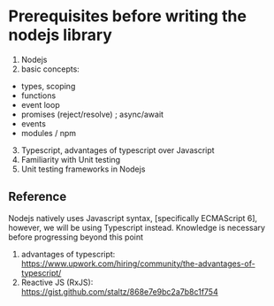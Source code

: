 # Prerequisites before writing the nodejs library

1. Nodejs
2. basic concepts:
  - types, scoping
  - functions
  - event loop
  - promises (reject/resolve) ; async/await
  - events
  - modules / npm
3. Typescript, advantages of typescript over Javascript
3. Familiarity with Unit testing
4. Unit testing frameworks in Nodejs


## Reference

Nodejs natively uses Javascript syntax, [specifically ECMAScript 6], however, we will be using Typescript instead. Knowledge is necessary before progressing beyond this point

1. advantages of typescript: https://www.upwork.com/hiring/community/the-advantages-of-typescript/
2. Reactive JS (RxJS): https://gist.github.com/staltz/868e7e9bc2a7b8c1f754
